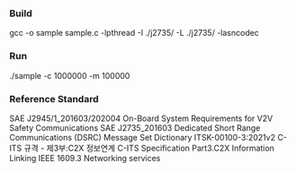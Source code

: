 ### Build
  gcc -o sample sample.c -lpthread -I ./j2735/ -L ./j2735/ -lasncodec

### Run
  ./sample -c 1000000 -m 100000 

### Reference Standard
SAE J2945/1_201603/202004 On-Board System Requirements for V2V Safety Communications
SAE J2735_201603 Dedicated Short Range Communications (DSRC) Message Set Dictionary 
ITSK-00100-3:2021v2  C-ITS 규격 - 제3부:C2X 정보연계 C-ITS Specification Part3.C2X Information Linking
IEEE 1609.3 Networking services
